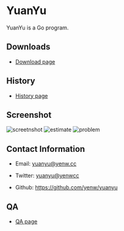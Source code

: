 YuanYu
=======

YuanYu is a Go program.


Downloads
-------

* [Download page](../master/download.md)

History
-------

* [History page](../master/history.md)


Screenshot
-------

![screetnshot](../master/screenshot.png?raw=true)
![estimate](../master/screenshot_estimate.png?raw=true)
![problem](../master/problem.png?raw=true)


Contact Information
-------

* Email: yuanyu@yenw.cc

* Twitter: [yuanyu@yenwcc](https://twitter.com/yenwcc)

* Github: https://github.com/yenw/yuanyu

QA
-------

* [QA page](../master/QA_en.md)
